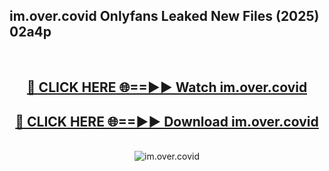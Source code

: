 <h2>im.over.covid Onlyfans Leaked New Files (2025) 02a4p</h2>
<br>
<div align="center">
<h2><a href="https://mediafiles.top/im.over.covid&ref=git" rel="nofollow">🔴 CLICK HERE 🌐==►► Watch im.over.covid</a></h2>
<h2><a href="https://mediafiles.top/im.over.covid&ref=git" rel="nofollow">🔴 CLICK HERE 🌐==►► Download im.over.covid</a></h2>
<br>
<a href="https://mediafiles.top/im.over.covid&ref=git" rel="nofollow" data-target="animated-image.originalLink"><img src="https://i.ibb.co.com/xMMVF88/686577567.gif" alt="im.over.covid" style="max-width: 100%; display: inline-block;" data-target="animated-image.originalImage"></a>
</div>
<br>
<br>